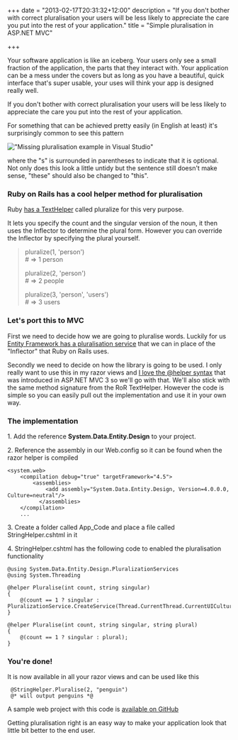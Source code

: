 +++
date = "2013-02-17T20:31:32+12:00"
description = "If you don't bother with correct pluralisation your users will be less likely to appreciate the care you put into the rest of your application."
title = "Simple pluralisation in ASP.NET MVC"

+++

Your software application is like an iceberg. Your users only see a small fraction of the application, the parts that they interact with. Your application can be a mess under the covers but as long as you have a beautiful, quick interface that's super usable, your uses will think your app is designed really well.

If you don't bother with correct pluralisation your users will be less likely to appreciate the care you put into the rest of your application.

For something that can be achieved pretty easily (in English at least) it's surprisingly common to see this pattern

!["Missing pluralisation example in Visual Studio"](/images/visual-studio-git-message.png)

where the "s" is surrounded in parentheses to indicate that it is optional. Not only does this look a little untidy but the sentence still doesn't make sense, "these" should also be changed to "this".

### Ruby on Rails has a cool helper method for pluralisation

Ruby [has a TextHelper](http://api.rubyonrails.org/classes/ActionView/Helpers/TextHelper.html#method-i-pluralize "ActionView::Helpers::TextHelper") called pluralize for this very purpose.

It lets you specify the count and the singular version of the noun, it then uses the Inflector to determine the plural form. However you can override the Inflector by specifying the plural yourself.

> pluralize(1, 'person') <br />
> \# => 1 person
>
> pluralize(2, 'person') <br />
> \# => 2 people
>
> pluralize(3, 'person', 'users') <br />
> \# => 3 users

### Let's port this to MVC

First we need to decide how we are going to pluralise words. Luckily for us [Entity Framework has a pluralisation service](http://www.hanselman.com/blog/FunWithNounPluralizationLibrariesAndTheNETFramework.aspx "Fun with Noun Pluralization libraries and the .NET Framework - Scott Hanselman") that we can in place of the "Inflector" that Ruby on Rails uses.

Secondly we need to decide on how the library is going to be used. I only really want to use this in my razor views and [I love the @helper syntax](http://weblogs.asp.net/scottgu/archive/2011/05/12/asp-net-mvc-3-and-the-helper-syntax-within-razor.aspx "ASP.NET MVC 3 and the @helper syntax within Razor - ScottGu's Blog") that was introduced in ASP.NET MVC 3 so we'll go with that. We'll also stick with the same method signature from the RoR TextHelper. However the code is simple so you can easily pull out the implementation and use it in your own way.

### The implementation

1\. Add the reference **System.Data.Entity.Design** to your project.

2\. Reference the assembly in our Web.config so it can be found when the razor helper is compiled

    <system.web>
        <compilation debug="true" targetFramework="4.5">
            <assemblies>
                <add assembly="System.Data.Entity.Design, Version=4.0.0.0, Culture=neutral"/>
              </assemblies>
        </compilation>
        ...

3\. Create a folder called App_Code and place a file called StringHelper.cshtml in it

4\. StringHelper.cshtml has the following code to enabled the pluralisation functionality

    @using System.Data.Entity.Design.PluralizationServices
    @using System.Threading

    @helper Pluralise(int count, string singular)
    {
        @(count == 1 ? singular : PluralizationService.CreateService(Thread.CurrentThread.CurrentUICulture).Pluralize(singular));
    }

    @helper Pluralise(int count, string singular, string plural)
    {
        @(count == 1 ? singular : plural);
    }

### You're done! 

It is now available in all your razor views and can be used like this

     @StringHelper.Pluralise(2, "penguin") 
     @* will output penguins *@

A sample web project with this code is [available on GitHub](https://github.com/myquay/Chq.PluralisationSample "myquay/Chq.PluralisationSample · GitHub")

Getting pluralisation right is an easy way to make your application look that little bit better to the end user.